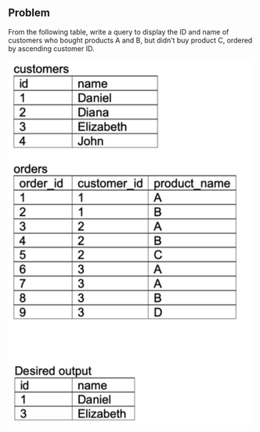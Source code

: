 ## Problem

From the following table, write a query to display the ID and name of customers who bought products A and B, but didn’t buy product C, ordered by ascending customer ID.

<img src="pic.png" width="500" />